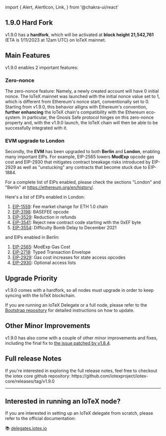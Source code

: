 import {
  Alert,
  AlertIcon,
  Link,
} from '@chakra-ui/react'

## 1.9.0 Hard Fork

v1.9.0 has a **hardfork**, which will be activated at **block height 21,542,761** (ETA is 1/11/2023 at 12am UTC) on IoTeX mainnet. 

## Main Features

v1.9.0 enables 2 important features:

### Zero-nonce

The zero-nonce feature: Namely, a newly created account will have 0 initial nonce. The IoTeX mainnet was launched with the initial nonce value set to 1, which is different from Ethereum's nonce start, conventionally set to 0. Starting from v1.9.0, this behavior alligns with Ethereum's convention, **further enhancing** the IoTeX chain's compatibility with the Ethereum eco-system. In particular, the Gnosis Safe protocol hinges on this zero-nonce property and, with the v1.9.0 launch, the IoTeX chain will then be able to be successfully integrated with it.

### EVM upgrade to London
Secondly, the **EVM** has been upgraded to both **Berlin** and **London**, enabling many important EIPs. For example, EIP-2565 lowers **ModExp** opcode gas cost and EIP-2930 that mitigates contract breakage risks introduced by EIP-2929 as well as "unstucking" any contracts that become stuck due to EIP-1884. 


For a complete list of EIPs enabled, please check the sections "London" and "Berlin" at https://ethereum.org/en/history/.


Here's a list of EIPs enabled in London:

1. [EIP-1559](https://eips.ethereum.org/EIPS/eip-1559): Fee market change for ETH 1.0 chain
2. [EIP-3198](https://eips.ethereum.org/EIPS/eip-3198): BASEFEE opcode
3. [EIP-3529](https://eips.ethereum.org/EIPS/eip-3529): Reduction in refunds
4. [EIP-3541](https://eips.ethereum.org/EIPS/eip-3541): Reject new contract code starting with the 0xEF byte
5. [EIP-3554](https://eips.ethereum.org/EIPS/eip-3554): Difficulty Bomb Delay to December 2021

and EIPs enabled in Berlin:

1. [EIP-2565](https://eips.ethereum.org/EIPS/eip-2565): ModExp Gas Cost
2. [EIP-2718](https://eips.ethereum.org/EIPS/eip-2718): Typed Transaction Envelope
3. [EIP-2929](https://eips.ethereum.org/EIPS/eip-2929): Gas cost increases for state access opcodes
4. [EIP-2930](https://eips.ethereum.org/EIPS/eip-2930): Optional access lists

## Upgrade Priority 

v1.9.0 comes with a hardfork, so all nodes must upgrade in order to keep syncing with the IoTeX blockchain. 

If you are running an IoTeX Delegate or a full node, please refer to the [Bootstrap repository](https://github.com/iotexproject/iotex-bootstrap#iotex-delegate-manual) for detailed instructions on how to update.

## Other Minor Improvements

v1.9.0 has also come with a couple of other minor improvements and fixes, including the final fix to [the issue patched by v1.8.4](https://developers.iotex.io/posts/IoTeX-Core-Release-1.8.4).

## Full release Notes

<Alert status='success' variant='solid'>
  <AlertIcon />
If you're interested in exploring the full release notes, feel free to checkout the iotex core github repository: https://github.com/iotexproject/iotex-core/releases/tag/v1.9.0
</Alert>


___ 


## Interested in running an IoTeX node?
If you are interested in setting up an IoTeX delegate from scratch, please refer to the official documentation: 

📚 [delegates.iotex.io](https://delegates.iotex.io)

